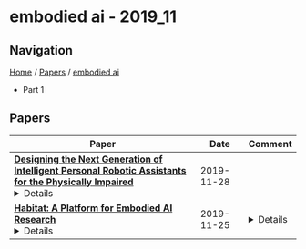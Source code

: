 # embodied ai - 2019_11

## Navigation

[Home](https://lixin97.github.io/arXivRadar) / [Papers](https://lixin97.github.io/arXivRadar/papers) / [embodied ai](https://lixin97.github.io/arXivRadar/papers/embodied_ai)

- Part 1

## Papers

| **Paper** | **Date** | **Comment** |
| --- | --- | --- |
| **[Designing the Next Generation of Intelligent Personal Robotic Assistants for the Physically Impaired](http://arxiv.org/abs/1911.12482v1)**<details>The physically impaired commonly have difficulties performing simple routine tasks without relying on other individuals who are not always readily available and thus make them strive for independence. While their impaired abilities can in many cases be augmented (to certain degrees) with the use of assistive technologies, there has been little attention to their applications in embodied AI with assistive technologies. This paper presents the modular framework, architecture, and design of the mid-fidelity prototype of MARVIN: an artificial-intelligence-powered robotic assistant designed to help the physically impaired in performing simple day-to-day tasks. The prototype features a trivial locomotion unit and also utilizes various state-of-the-art neural network architectures for specific modular components of the system. These components perform specialized functions, such as automatic speech recognition, object detection, natural language understanding, speech synthesis, etc. We also discuss the constraints, challenges encountered, potential future applications and improvements towards succeeding prototypes.</details> | 2019-11-28 |  |
| **[Habitat: A Platform for Embodied AI Research](http://arxiv.org/abs/1904.01201v2)**<details>We present Habitat, a platform for research in embodied artificial intelligence (AI). Habitat enables training embodied agents (virtual robots) in highly efficient photorealistic 3D simulation. Specifically, Habitat consists of: (i) Habitat-Sim: a flexible, high-performance 3D simulator with configurable agents, sensors, and generic 3D dataset handling. Habitat-Sim is fast -- when rendering a scene from Matterport3D, it achieves several thousand frames per second (fps) running single-threaded, and can reach over 10,000 fps multi-process on a single GPU. (ii) Habitat-API: a modular high-level library for end-to-end development of embodied AI algorithms -- defining tasks (e.g., navigation, instruction following, question answering), configuring, training, and benchmarking embodied agents. These large-scale engineering contributions enable us to answer scientific questions requiring experiments that were till now impracticable or 'merely' impractical. Specifically, in the context of point-goal navigation: (1) we revisit the comparison between learning and SLAM approaches from two recent works and find evidence for the opposite conclusion -- that learning outperforms SLAM if scaled to an order of magnitude more experience than previous investigations, and (2) we conduct the first cross-dataset generalization experiments {train, test} x {Matterport3D, Gibson} for multiple sensors {blind, RGB, RGBD, D} and find that only agents with depth (D) sensors generalize across datasets. We hope that our open-source platform and these findings will advance research in embodied AI.</details> | 2019-11-25 | <details>ICCV 2019</details> |
